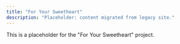 ```yaml
---
title: "For Your Sweetheart"
description: "Placeholder: content migrated from legacy site."
---
```


This is a placeholder for the "For Your Sweetheart" project.
